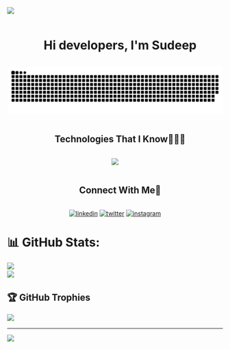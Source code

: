 <img src="https://user-images.githubusercontent.com/73097560/115834477-dbab4500-a447-11eb-908a-139a6edaec5c.gif">

<div id="user-content-toc">
  <ul align="center">
    <summary><h1 style="display: inline-block">Hi developers, I'm Sudeep</h1></summary>
  </ul>
</div>


<div align="center">
  <img  src="https://github.com/1999AZZAR/1999AZZAR/blob/main/resources/img/grid-snake.svg"
       alt="snake" /></a>
</div>



<!--tech stack icons-->
<div id="user-content-toc">
  <ul align="center">
    <summary><h2 style="display: inline-block">Technologies That I Know👨🏻‍💻</h2></summary>
  </ul>
</div>
<p align="center">
  <a href="https://skillicons.dev">
    <img src="https://skillicons.dev/icons?i=git,bootstrap,c,cpp,java,discord,docker,express,figma,firebase,github,html,css,js,linux,mongodb,mysql,nodejs,py,react,vscode,androidstudio,gcp,netlify&perline=14" />
  </a>
</p>

<!-- Connect with me -->
<!--h2 without bottom border-->
<div id="user-content-toc">
  <ul align="center">
    <summary><h2 style="display: inline-block">Connect With Me🤝</h2></summary>
  </ul>
</div>

<!--icons and links-->
<p align="center">
<a href="https://www.linkedin.com/in/sudeep-naik-9819b821a/" target="blank"><img align="center" src="https://user-images.githubusercontent.com/88904952/234979284-68c11d7f-1acc-4f0c-ac78-044e1037d7b0.png" alt="linkedin" height="50" width="50" /></a>
<a href="https://twitter.com/sudeepnn16?t=4BqSa2RxFmPOpCTizwA8Hw&s=09" target="blank"><img align="center" src="https://user-images.githubusercontent.com/88904952/234980676-61bfb021-ecc8-48f7-88e6-34c1b06c4a58.png" alt="twitter" height="50" width="50" /></a> 
<a href="https://www.instagram.com/__sudeep__naik/?igshid=YmMyMTA2M2Y%3D" target="blank"><img align="center" src="https://user-images.githubusercontent.com/88904952/234981169-2dd1e58f-4b7e-468c-8213-034ba62156c3.png" alt="instagram" height="50" width="50" /></a>



# 📊 GitHub Stats:
<!--![](https://github-readme-stats.vercel.app/api?username=sudeepnn&theme=dark&hide_border=false&include_all_commits=true&count_private=false)<br/>-->
![](https://github-readme-streak-stats.herokuapp.com/?user=sudeepnn&theme=dark&hide_border=false)<br/>
![](https://github-readme-stats.vercel.app/api/top-langs/?username=sudeepnn&theme=dark&hide_border=false&include_all_commits=true&count_private=false&layout=compact)

## 🏆 GitHub Trophies
![](https://github-profile-trophy.vercel.app/?username=sudeepnn&theme=discord&no-frame=false&no-bg=true&margin-w=4)

---
[![](https://visitcount.itsvg.in/api?id=sudeepnn&icon=1&color=0)](https://visitcount.itsvg.in)

<!-- Proudly created with GPRM ( https://gprm.itsvg.in ) -->
  

  
